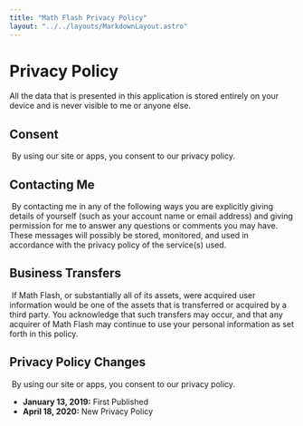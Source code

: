 ```yaml
---
title: "Math Flash Privacy Policy"
layout: "../../layouts/MarkdownLayout.astro"
---
```


# Privacy Policy

All the data that is presented in this application is stored entirely on your device and is never visible to me or anyone else.

## Consent

​
By using our site or apps, you consent to our privacy policy.
​

## Contacting Me

​
By contacting me in any of the following ways you are explicitly giving details of yourself (such as your account name or email address) and giving permission for me to answer any questions or comments you may have. These messages will possibly be stored, monitored, and used in accordance with the privacy policy of the service(s) used.

## Business Transfers

​
If Math Flash, or substantially all of its assets, were acquired user information would be one of the assets that is transferred or acquired by a third party. You acknowledge that such transfers may occur, and that any acquirer of Math Flash may continue to use your personal information as set forth in this policy.
​

## Privacy Policy Changes

​
By using our site or apps, you consent to our privacy policy.

- **January 13, 2019:** First Published
- **April 18, 2020:** New Privacy Policy

